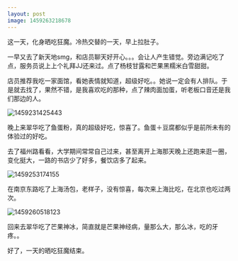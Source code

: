 ```yaml
---
layout: post
image: 1459263218678
---
```


这一天，化身晒吃狂魔。冷热交替的一天，早上拉肚子。

一早又去了新天地smg，和店员聊天好开心。。。会让人产生错觉。旁边满记吃了点，服务员说上上个礼拜JJ还来过。点了杨枝甘露和芒果黑糯米白雪甜甜。


店员推荐我吃一家面馆，看她表情就知道，超级好吃。。她说一定会有人排队。于是就去找了，果然不错，是我喜欢吃的那种，点了辣肉面加蛋，听老板口音还是我们那边的人。

![1459231425443](http://binnng.coding.io/assets/images/1459231425443.jpg)

晚上来翠华吃了鱼蛋粉，真的超级好吃，惊喜了。鱼蛋＋豆腐都似乎是前所未有的体验过的好吃。

去了福州路看看，大学期间常常自己过来，甚至离开上海那天晚上还跑来逛一圈，变化挺大，一路的书店少了好多，餐饮店多了起来。

![1459253174155](http://binnng.coding.io/assets/images/1459253174155.jpg)

在南京东路吃了上海汤包，老样子，没有惊喜，每次来上海比吃，在北京也吃过两次。

![1459260518123](http://binnng.coding.io/assets/images/1459260518123.jpg)

回来去翠华吃了芒果神冰，简直就是芒果神经病，量那么大，那么冰，吃的牙疼。。

好了，一天的晒吃狂魔结束。